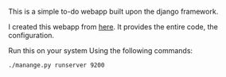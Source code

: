 This is a simple to-do webapp built upon the django framework.

I created this webapp from [here](https://medium.com/fbdevclagos/how-to-build-a-todo-app-with-django-17afdc4a8f8c). It provides the entire code, the configuration.

Run this on your system Using the following commands:

`./manange.py runserver 9200`

